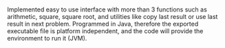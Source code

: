 # 
Implemented easy to use interface with more than 3 functions such as arithmetic, square, square root, and utilities like copy last result or use last result in next problem.
Programmed in Java, therefore the exported executable file is platform independent, and the code will provide the environment to run it (JVM).

